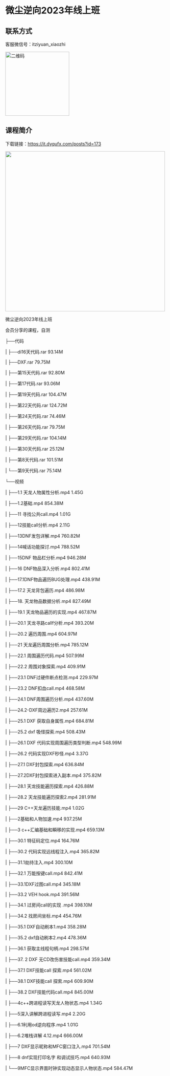 # 微尘逆向2023年线上班

## 联系方式

客服微信号：itziyuan_xiaozhi

<img src="https://ziyuanyun.oss-cn-guangzhou.aliyuncs.com/common/20240614073449/666b82192834a.jpg" width="200" height="200" alt="二维码">

## 课程简介

下载链接：https://it.dyqufx.com/posts?id=173

<img src="https://ziyuanyun.oss-cn-guangzhou.aliyuncs.com/yun/20240515151644/6644615c63eb9.jpg" width="500" alt="">

  微尘逆向2023年线上班



 会员分享的课程，自测

 ├──代码

 | ├──di16天代码.rar 93.14M

 | ├──DXF.rar 79.75M

 | ├──第15天代码.rar 92.80M

 | ├──第17代码.rar 93.06M

 | ├──第19天代码.rar 104.47M

 | ├──第22天代码.rar 124.72M

 | ├──第24天代码.rar 74.46M

 | ├──第26天代码.rar 79.75M

 | ├──第29天代码.rar 104.14M

 | ├──第30天代码.rar 25.12M

 | ├──第8天代码.rar 101.51M

 | └──第9天代码.rar 75.14M

 └──视频

 | ├──1.1 天龙人物属性分析.mp4 1.45G

 | ├──1.2基础.mp4 854.38M

 | ├──11 寻找公共call.mp4 1.01G

 | ├──12技能call分析.mp4 2.11G

 | ├──13DNF发包详解.mp4 760.82M

 | ├──14喊话功能探讨.mp4 788.52M

 | ├──15DNF 物品栏分析.mp4 946.28M

 | ├──16 DNF物品深入分析.mp4 802.41M

 | ├──17.1DNF物品遍历BUG处理.mp4 438.91M

 | ├──17.2 天龙背包遍历.mp4 486.98M

 | ├──18. 天龙物品数据分析.mp4 827.49M

 | ├──19.1 天龙物品遍历的实现.mp4 467.87M

 | ├──20.1 天龙寻路callf分析.mp4 393.20M

 | ├──20.2 遍历周围.mp4 604.97M

 | ├──21 天龙遍历周围分析.mp4 785.12M

 | ├──22.1 周围遍历代码.mp4 507.99M

 | ├──22.2 周围对象探索.mp4 409.91M

 | ├──23.1 DNF过硬件断点检测.mp4 229.97M

 | ├──23.2 DNF扣血call.mp4 468.58M

 | ├──24.1 DNF周围遍历分析.mp4 437.60M

 | ├──24.2-DXF周边遍历2.mp4 257.61M

 | ├──25.1 DXF 获取自身属性.mp4 684.81M

 | ├──25.2 dxf 吸怪探索.mp4 508.43M

 | ├──26.1 DXF 代码实现周围遍历类型判断.mp4 548.99M

 | ├──26.2 代码实现DXF秒怪.mp4 3.37G

 | ├──27.1 DXF封包探索.mp4 636.84M

 | ├──27.2DXF封包探索进入副本.mp4 375.82M

 | ├──28.1 天龙技能遍历探索.mp4 426.88M

 | ├──28.2 天龙技能遍历探索2.mp4 281.91M

 | ├──29 C++天龙遍历技能.mp4 1.02G

 | ├──2基础和人物加速.mp4 937.25M

 | ├──3 c++汇编基础和瞬移的实现.mp4 659.13M

 | ├──30.1 特征码定位.mp4 164.76M

 | ├──30.2 代码实现远线程注入.mp4 365.82M

 | ├──31.1劫持注入.mp4 300.10M

 | ├──32.1 万能按键call.mp4 842.41M

 | ├──33.1DXF过图call.mp4 345.18M

 | ├──33.2 VEH hook.mp4 391.56M

 | ├──34.1 过房间call的实现 .mp4 398.10M

 | ├──34.2 找房间坐标.mp4 454.76M

 | ├──35.1 DXF自动刷本1.mp4 358.28M

 | ├──35.2 dxf自动刷本2.mp4 478.36M

 | ├──36.1 获取主线程句柄.mp4 298.57M

 | ├──37. 2 DXF 无CD改伤害技能call.mp4 359.34M

 | ├──37.1 DXF技能call 探索.mp4 561.02M

 | ├──38.1 DXF技能call 探索.mp4 609.90M

 | ├──38.2 DXF技能代码call.mp4 845.00M

 | ├──4c++跨进程读写天龙人物状态.mp4 1.34G

 | ├──5深入讲解跨进程读写.mp4 2.20G

 | ├──6.1利用od逆向程序.mp4 1.01G

 | ├──6.2堆栈详解 4.12.mp4 666.00M

 | ├──7 DXF显示昵称和MFC窗口注入.mp4 701.54M

 | ├──8 dnf实现打印名字 和调试技巧.mp4 640.93M

 | └──9MFC显示界面时钟实现动态显示人物状态.mp4 584.47M

  